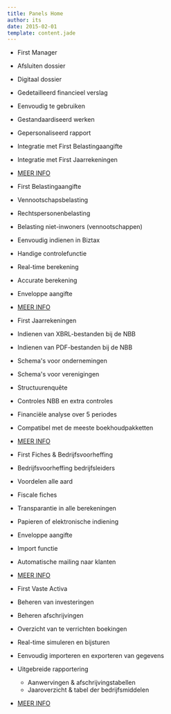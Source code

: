 ```yaml
---
title: Panels Home
author: its
date: 2015-02-01
template: content.jade
---
```


*   First Manager
*   Afsluiten dossier
*   Digitaal dossier
*   Gedetailleerd financieel verslag
*   Eenvoudig te gebruiken
*   Gestandaardiseerd werken
*   Gepersonaliseerd rapport
*   Integratie met First Belastingaangifte
*   Integratie met First Jaarrekeningen
*   [MEER INFO](#)


*   First Belastingaangifte
*   Vennootschapsbelasting
*   Rechtspersonenbelasting
*   Belasting niet-inwoners (vennootschappen)
*   Eenvoudig indienen in Biztax
*   Handige controlefunctie
*   Real-time berekening
*   Accurate berekening
*   Enveloppe aangifte
*   [MEER INFO](#)


*   First Jaarrekeningen
*   Indienen van XBRL-bestanden bij de NBB
*   Indienen van PDF-bestanden bij de NBB
*   Schema's voor ondernemingen
*   Schema's voor verenigingen
*   Structuurenquête
*   Controles NBB en extra controles
*   Financiële analyse over 5 periodes
*   Compatibel met de meeste boekhoudpakketten
*   [MEER INFO](#)


*   First Fiches &amp; Bedrijfsvoorheffing
*   Bedrijfsvoorheffing bedrijfsleiders
*   Voordelen alle aard
*   Fiscale fiches
*   Transparantie in alle berekeningen
*   Papieren of elektronische indiening
*   Enveloppe aangifte
*   Import functie
*   Automatische mailing naar klanten
*   [MEER INFO](#)


*   First Vaste Activa
*   Beheren van investeringen
*   Beheren afschrijvingen
*   Overzicht van te verrichten boekingen
*   Real-time simuleren en bijsturen
*   Eenvoudig importeren en exporteren van gegevens
*   Uitgebreide rapportering
    -   Aanwervingen &amp; afschrijvingstabellen
    -   Jaaroverzicht &amp; tabel der bedrijfsmiddelen
*   [MEER INFO](#)

